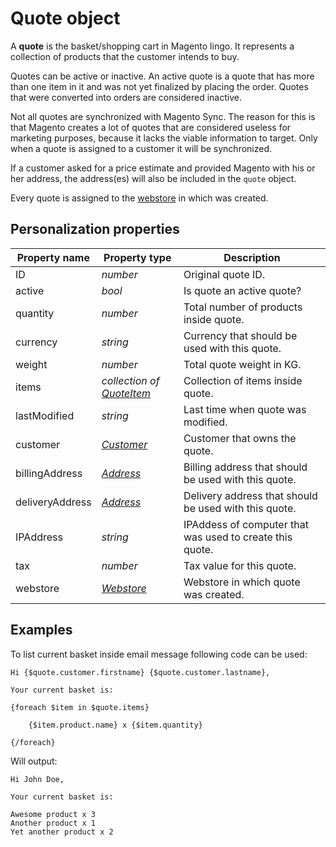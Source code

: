 # Quote object

A **quote** is the basket/shopping cart in Magento lingo. It represents a collection of
products that the customer intends to buy. 

Quotes can be active or inactive. An active quote is a quote that has more than one
item in it and was not yet finalized by placing the order. Quotes that were converted 
into orders are considered inactive.

Not all quotes are synchronized with Magento Sync. The reason for this is that Magento creates
a lot of quotes that are considered useless for marketing purposes, because it lacks the viable 
information to target. Only when a quote is assigned to a customer it will be synchronized.

If a customer asked for a price estimate and provided Magento with his or her address, the 
address(es) will also be included in the `quote` object. 

Every quote is assigned to the [webstore](copernica-docs:MarketingSuite/magento-integration/object/webstore) in which was created.

## Personalization properties

| Property name   | Property type                                                                                    | Description                                               |
|-----------------|--------------------------------------------------------------------------------------------------|-----------------------------------------------------------|
| ID              | _number_                                                                                         | Original quote ID.                                        |
| active          | _bool_                                                                                           | Is quote an active quote?                                 |
| quantity        | _number_                                                                                         | Total number of products inside quote.                    |
| currency        | _string_                                                                                         | Currency that should be used with this quote.             |
| weight          | _number_                                                                                         | Total quote weight in KG.                                 |
| items           | _collection of [QuoteItem](copernica-docs:MarketingSuite/magento-integration/object/quote-item)_ | Collection of items inside quote.                         |
| lastModified    | _string_                                                                                         | Last time when quote was modified.                        |
| customer        | _[Customer](copernica-docs:MarketingSuite/magento-integration/object/customer)_                  | Customer that owns the quote.                             |
| billingAddress  | _[Address](copernica-docs:MarketingSuite/magento-integration/object/address)_                    | Billing address that should be used with this quote.      |
| deliveryAddress | _[Address](copernica-docs:MarketingSuite/magento-integration/object/address)_                    | Delivery address that should be used with this quote.     |
| IPAddress       | _string_                                                                                         | IPAddess of computer that was used to create this quote.  |
| tax             | _number_                                                                                         | Tax value for this quote.                                 |
| webstore        | _[Webstore](copernica-docs:MarketingSuite/magento-integration/object/webstore)_                  | Webstore in which quote was created.                      | 

## Examples

To list current basket inside email message following code can be used:

```
Hi {$quote.customer.firstname} {$quote.customer.lastname},

Your current basket is:

{foreach $item in $quote.items}

    {$item.product.name} x {$item.quantity}

{/foreach}

```

Will output:

```
Hi John Doe,
    
Your current basket is:

Awesome product x 3
Another product x 1
Yet another product x 2

```
